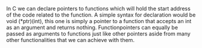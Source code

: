 In C we can declare pointers to functions which will hold the start address of the code related to the function. A simple syntax for declaration would be void (\*ptr)(int), this one is simply a pointer to a function that accepts an int as an argument and returns nothing. Functionpointers can equally be passed as arguments to functions just like other pointers aside from many other functionalities that we can achieve with them.
